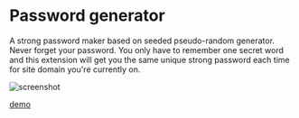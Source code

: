 # Password generator

A strong password maker based on seeded pseudo-random generator. Never forget your password. You only have to remember one secret word and this extension will get you the same unique strong password each time for site domain you're currently on.

![screenshot](http://metaltendency.com/pwdgen/screenshot.png "Password generator")

[demo](http://metaltendency.com/pwdgen/)